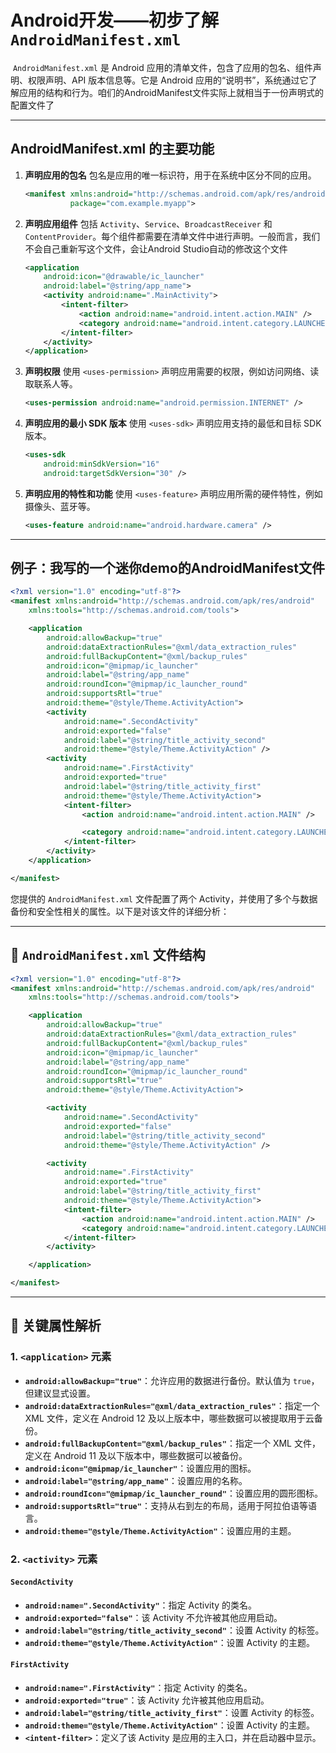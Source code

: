 # Android开发——初步了解`AndroidManifest.xml`

​	`AndroidManifest.xml` 是 Android 应用的清单文件，包含了应用的包名、组件声明、权限声明、API 版本信息等。它是 Android 应用的“说明书”，系统通过它了解应用的结构和行为。咱们的AndroidManifest文件实际上就相当于一份声明式的配置文件了

------

## AndroidManifest.xml 的主要功能

1. **声明应用的包名**
    包名是应用的唯一标识符，用于在系统中区分不同的应用。

   ```xml
   <manifest xmlns:android="http://schemas.android.com/apk/res/android"
             package="com.example.myapp">
   ```

2. **声明应用组件**
    包括 `Activity`、`Service`、`BroadcastReceiver` 和 `ContentProvider`。每个组件都需要在清单文件中进行声明。一般而言，我们不会自己重新写这个文件，会让Android Studio自动的修改这个文件

   ```xml
   <application
       android:icon="@drawable/ic_launcher"
       android:label="@string/app_name">
       <activity android:name=".MainActivity">
           <intent-filter>
               <action android:name="android.intent.action.MAIN" />
               <category android:name="android.intent.category.LAUNCHER" />
           </intent-filter>
       </activity>
   </application>
   ```

3. **声明权限**
    使用 `<uses-permission>` 声明应用需要的权限，例如访问网络、读取联系人等。

   ```xml
   <uses-permission android:name="android.permission.INTERNET" />
   ```

4. **声明应用的最小 SDK 版本**
    使用 `<uses-sdk>` 声明应用支持的最低和目标 SDK 版本。

   ```xml
   <uses-sdk
       android:minSdkVersion="16"
       android:targetSdkVersion="30" />
   ```

5. **声明应用的特性和功能**
    使用 `<uses-feature>` 声明应用所需的硬件特性，例如摄像头、蓝牙等。

   ```xml
   <uses-feature android:name="android.hardware.camera" />
   ```

------

## 例子：我写的一个迷你demo的AndroidManifest文件

```xml
<?xml version="1.0" encoding="utf-8"?>
<manifest xmlns:android="http://schemas.android.com/apk/res/android"
    xmlns:tools="http://schemas.android.com/tools">

    <application
        android:allowBackup="true"
        android:dataExtractionRules="@xml/data_extraction_rules"
        android:fullBackupContent="@xml/backup_rules"
        android:icon="@mipmap/ic_launcher"
        android:label="@string/app_name"
        android:roundIcon="@mipmap/ic_launcher_round"
        android:supportsRtl="true"
        android:theme="@style/Theme.ActivityAction">
        <activity
            android:name=".SecondActivity"
            android:exported="false"
            android:label="@string/title_activity_second"
            android:theme="@style/Theme.ActivityAction" />
        <activity
            android:name=".FirstActivity"
            android:exported="true"
            android:label="@string/title_activity_first"
            android:theme="@style/Theme.ActivityAction">
            <intent-filter>
                <action android:name="android.intent.action.MAIN" />

                <category android:name="android.intent.category.LAUNCHER" />
            </intent-filter>
        </activity>
    </application>

</manifest>
```

您提供的 `AndroidManifest.xml` 文件配置了两个 Activity，并使用了多个与数据备份和安全性相关的属性。以下是对该文件的详细分析：

------

## 📁 `AndroidManifest.xml` 文件结构

```xml
<?xml version="1.0" encoding="utf-8"?>
<manifest xmlns:android="http://schemas.android.com/apk/res/android"
    xmlns:tools="http://schemas.android.com/tools">

    <application
        android:allowBackup="true"
        android:dataExtractionRules="@xml/data_extraction_rules"
        android:fullBackupContent="@xml/backup_rules"
        android:icon="@mipmap/ic_launcher"
        android:label="@string/app_name"
        android:roundIcon="@mipmap/ic_launcher_round"
        android:supportsRtl="true"
        android:theme="@style/Theme.ActivityAction">

        <activity
            android:name=".SecondActivity"
            android:exported="false"
            android:label="@string/title_activity_second"
            android:theme="@style/Theme.ActivityAction" />

        <activity
            android:name=".FirstActivity"
            android:exported="true"
            android:label="@string/title_activity_first"
            android:theme="@style/Theme.ActivityAction">
            <intent-filter>
                <action android:name="android.intent.action.MAIN" />
                <category android:name="android.intent.category.LAUNCHER" />
            </intent-filter>
        </activity>

    </application>

</manifest>
```

------

## 🧩 关键属性解析

### 1. `<application>` 元素

- **`android:allowBackup="true"`**：允许应用的数据进行备份。默认值为 `true`，但建议显式设置。
- **`android:dataExtractionRules="@xml/data_extraction_rules"`**：指定一个 XML 文件，定义在 Android 12 及以上版本中，哪些数据可以被提取用于云备份。
- **`android:fullBackupContent="@xml/backup_rules"`**：指定一个 XML 文件，定义在 Android 11 及以下版本中，哪些数据可以被备份。
- **`android:icon="@mipmap/ic_launcher"`**：设置应用的图标。
- **`android:label="@string/app_name"`**：设置应用的名称。
- **`android:roundIcon="@mipmap/ic_launcher_round"`**：设置应用的圆形图标。
- **`android:supportsRtl="true"`**：支持从右到左的布局，适用于阿拉伯语等语言。
- **`android:theme="@style/Theme.ActivityAction"`**：设置应用的主题。

### 2. `<activity>` 元素

#### `SecondActivity`

- **`android:name=".SecondActivity"`**：指定 Activity 的类名。
- **`android:exported="false"`**：该 Activity 不允许被其他应用启动。
- **`android:label="@string/title_activity_second"`**：设置 Activity 的标签。
- **`android:theme="@style/Theme.ActivityAction"`**：设置 Activity 的主题。

#### `FirstActivity`

- **`android:name=".FirstActivity"`**：指定 Activity 的类名。
- **`android:exported="true"`**：该 Activity 允许被其他应用启动。
- **`android:label="@string/title_activity_first"`**：设置 Activity 的标签。
- **`android:theme="@style/Theme.ActivityAction"`**：设置 Activity 的主题。
- **`<intent-filter>`**：定义了该 Activity 是应用的主入口，并在启动器中显示。

